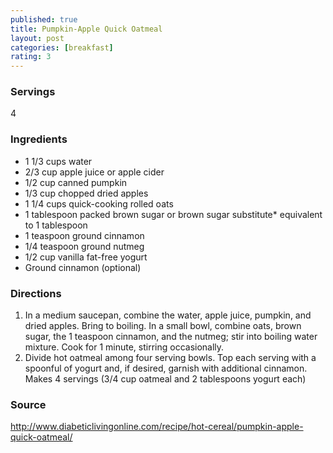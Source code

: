 ```yaml
---
published: true
title: Pumpkin-Apple Quick Oatmeal
layout: post
categories: [breakfast]
rating: 3
---
```

### Servings
4

### Ingredients
- 1 1/3 cups water
- 2/3 cup apple juice or apple cider
- 1/2 cup canned pumpkin
- 1/3 cup chopped dried apples
- 1 1/4 cups quick-cooking rolled oats
- 1 tablespoon packed brown sugar or brown sugar substitute* equivalent to 1 tablespoon
- 1 teaspoon ground cinnamon
- 1/4 teaspoon ground nutmeg
- 1/2 cup vanilla fat-free yogurt
- Ground cinnamon (optional)

### Directions
1. In a medium saucepan, combine the water, apple juice, pumpkin, and dried apples. Bring to boiling. In a small bowl, combine oats, brown sugar, the 1 teaspoon cinnamon, and the nutmeg; stir into boiling water mixture. Cook for 1 minute, stirring occasionally.
2. Divide hot oatmeal among four serving bowls. Top each serving with a spoonful of yogurt and, if desired, garnish with additional cinnamon. Makes 4 servings (3/4 cup oatmeal and 2 tablespoons yogurt each)

### Source
<a href="http://www.diabeticlivingonline.com/recipe/hot-cereal/pumpkin-apple-quick-oatmeal/" target="new">http://www.diabeticlivingonline.com/recipe/hot-cereal/pumpkin-apple-quick-oatmeal/</a>
